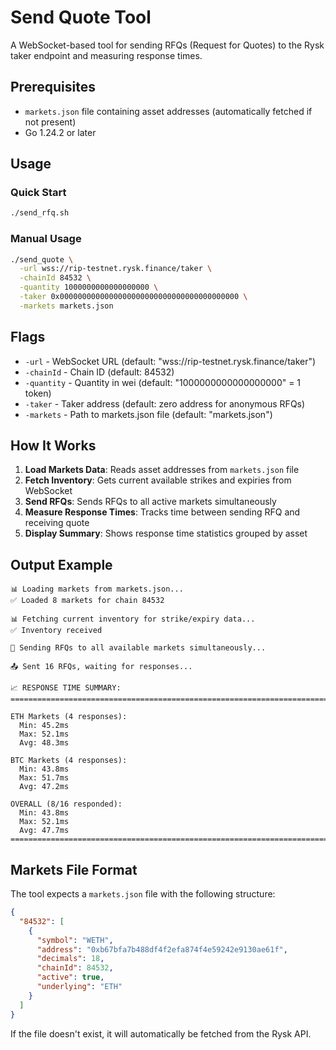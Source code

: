 # Send Quote Tool

A WebSocket-based tool for sending RFQs (Request for Quotes) to the Rysk taker endpoint and measuring response times.

## Prerequisites

- `markets.json` file containing asset addresses (automatically fetched if not present)
- Go 1.24.2 or later

## Usage

### Quick Start

```bash
./send_rfq.sh
```

### Manual Usage

```bash
./send_quote \
  -url wss://rip-testnet.rysk.finance/taker \
  -chainId 84532 \
  -quantity 1000000000000000000 \
  -taker 0x0000000000000000000000000000000000000000 \
  -markets markets.json
```

## Flags

- `-url` - WebSocket URL (default: "wss://rip-testnet.rysk.finance/taker")
- `-chainId` - Chain ID (default: 84532)
- `-quantity` - Quantity in wei (default: "1000000000000000000" = 1 token)
- `-taker` - Taker address (default: zero address for anonymous RFQs)
- `-markets` - Path to markets.json file (default: "markets.json")

## How It Works

1. **Load Markets Data**: Reads asset addresses from `markets.json` file
2. **Fetch Inventory**: Gets current available strikes and expiries from WebSocket
3. **Send RFQs**: Sends RFQs to all active markets simultaneously
4. **Measure Response Times**: Tracks time between sending RFQ and receiving quote
5. **Display Summary**: Shows response time statistics grouped by asset

## Output Example

```
📊 Loading markets from markets.json...
✅ Loaded 8 markets for chain 84532

📊 Fetching current inventory for strike/expiry data...
✅ Inventory received

🚀 Sending RFQs to all available markets simultaneously...

📤 Sent 16 RFQs, waiting for responses...

📈 RESPONSE TIME SUMMARY:
================================================================================

ETH Markets (4 responses):
  Min: 45.2ms
  Max: 52.1ms
  Avg: 48.3ms

BTC Markets (4 responses):
  Min: 43.8ms
  Max: 51.7ms
  Avg: 47.2ms

OVERALL (8/16 responded):
  Min: 43.8ms
  Max: 52.1ms
  Avg: 47.7ms
================================================================================
```

## Markets File Format

The tool expects a `markets.json` file with the following structure:

```json
{
  "84532": [
    {
      "symbol": "WETH",
      "address": "0xb67bfa7b488df4f2efa874f4e59242e9130ae61f",
      "decimals": 18,
      "chainId": 84532,
      "active": true,
      "underlying": "ETH"
    }
  ]
}
```

If the file doesn't exist, it will automatically be fetched from the Rysk API.